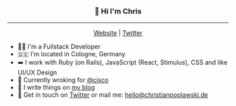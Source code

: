 ### <p align="center">👋 Hi I'm Chris</p>
----
<p align="center"><a href="http://christianpoplawski.de">Website</a> | <a href="https://twitter.com/_chrispop">Twitter</a></p>

* 👨‍💻 I'm a Fullstack Developer
* 🇩🇪 I'm located in Cologne, Germany
* ➡️ I work with Ruby (on Rails), JavaScript (React, Stimulus), CSS and like UI/UX Design
* 💼 Currently wroking for [@cisco](https://github.com/cisco)
* 📝 I write things on [my blog](http://christianpoplawski.de/blog/)
* 💬 Get in touch on [Twitter](https://twitter.com/_chrispop) or mail me: hello@christianpoplawski.de


<!--🇩🇪
**Plsr/Plsr** is a ✨ _special_ ✨ repository because its `README.md` (this file) appears on your GitHub profile.

Here are some ideas to get you started:

- 🔭 I’m currently working on ...
- 🌱 I’m currently learning ...
- 👯 I’m looking to collaborate on ...
- 🤔 I’m looking for help with ...
- 💬 Ask me about ...
- 📫 How to reach me: ...
- 😄 Pronouns: ...
- ⚡ Fun fact: ...
-->
